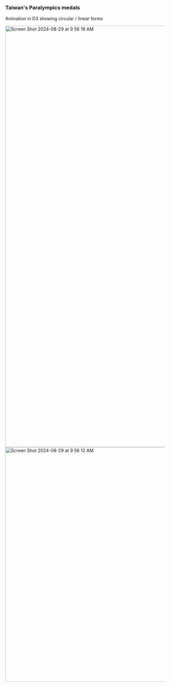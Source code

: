 ### Taiwan's Paralympics medals
Animation in D3 showing circular / linear forms

<img width="1327" alt="Screen Shot 2024-08-29 at 9 56 19 AM" src="https://github.com/user-attachments/assets/fd966dbb-42c5-403d-8c16-194285a46694">

<img width="739" alt="Screen Shot 2024-08-29 at 9 56 12 AM" src="https://github.com/user-attachments/assets/4f50d494-357c-4c01-b811-27cd995db77d">
